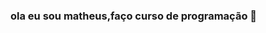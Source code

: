 ### ola eu sou matheus,faço curso de programação  🐧

<!--
**matheuscechinel/matheuscechinel** is a ✨ _special_ ✨ repository because its `README.md` (this file) appears on your GitHub profile.
